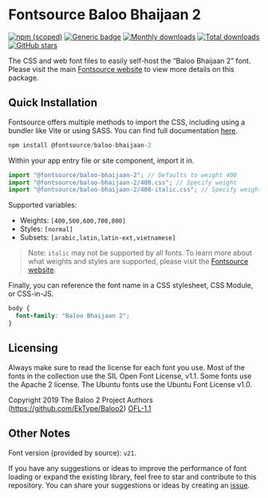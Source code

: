 # Fontsource Baloo Bhaijaan 2

[![npm (scoped)](https://img.shields.io/npm/v/@fontsource/baloo-bhaijaan-2?color=brightgreen)](https://www.npmjs.com/package/@fontsource/baloo-bhaijaan-2) [![Generic badge](https://img.shields.io/badge/fontsource-passing-brightgreen)](https://github.com/fontsource/fontsource) [![Monthly downloads](https://badgen.net/npm/dm/@fontsource/baloo-bhaijaan-2)](https://github.com/fontsource/fontsource) [![Total downloads](https://badgen.net/npm/dt/@fontsource/baloo-bhaijaan-2)](https://github.com/fontsource/fontsource) [![GitHub stars](https://img.shields.io/github/stars/fontsource/fontsource.svg?style=social&label=Star)](https://github.com/fontsource/fontsource/stargazers)

The CSS and web font files to easily self-host the “Baloo Bhaijaan 2” font. Please visit the main [Fontsource website](https://fontsource.org/fonts/baloo-bhaijaan-2) to view more details on this package.

## Quick Installation

Fontsource offers multiple methods to import the CSS, including using a bundler like Vite or using SASS. You can find full documentation [here](https://fontsource.org/docs/getting-started/introduction).

```javascript
npm install @fontsource/baloo-bhaijaan-2
```

Within your app entry file or site component, import it in.

```javascript
import "@fontsource/baloo-bhaijaan-2"; // Defaults to weight 400
import "@fontsource/baloo-bhaijaan-2/400.css"; // Specify weight
import "@fontsource/baloo-bhaijaan-2/400-italic.css"; // Specify weight and style
```

Supported variables:
- Weights: `[400,500,600,700,800]`
- Styles: `[normal]`
- Subsets: `[arabic,latin,latin-ext,vietnamese]`

> Note: `italic` may not be supported by all fonts. To learn more about what weights and styles are supported, please visit the [Fontsource website](https://fontsource.org/fonts/baloo-bhaijaan-2).

Finally, you can reference the font name in a CSS stylesheet, CSS Module, or CSS-in-JS.

```css
body {
  font-family: "Baloo Bhaijaan 2";
}
```

## Licensing
Always make sure to read the license for each font you use. Most of the fonts in the collection use the SIL Open Font License, v1.1. Some fonts use the Apache 2 license. The Ubuntu fonts use the Ubuntu Font License v1.0.

Copyright 2019 The Baloo 2 Project Authors (https://github.com/EkType/Baloo2)
[OFL-1.1](https://openfontlicense.org)

## Other Notes
Font version (provided by source): `v21`.

If you have any suggestions or ideas to improve the performance of font loading or expand the existing library, feel free to star and contribute to this repository. You can share your suggestions or ideas by creating an [issue](https://github.com/fontsource/fontsource/issues).